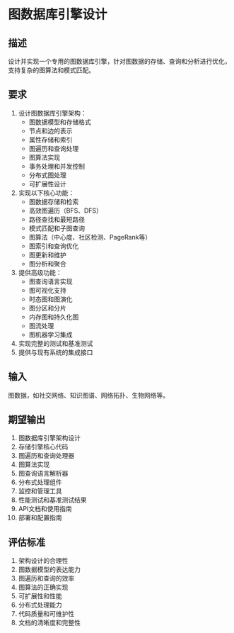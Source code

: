 # 图数据库引擎设计

## 描述
设计并实现一个专用的图数据库引擎，针对图数据的存储、查询和分析进行优化，支持复杂的图算法和模式匹配。

## 要求
1. 设计图数据库引擎架构：
   - 图数据模型和存储格式
   - 节点和边的表示
   - 属性存储和索引
   - 图遍历和查询处理
   - 图算法实现
   - 事务处理和并发控制
   - 分布式图处理
   - 可扩展性设计
2. 实现以下核心功能：
   - 图数据存储和检索
   - 高效图遍历（BFS、DFS）
   - 路径查找和最短路径
   - 模式匹配和子图查询
   - 图算法（中心度、社区检测、PageRank等）
   - 图索引和查询优化
   - 图更新和维护
   - 图分析和聚合
3. 提供高级功能：
   - 图查询语言实现
   - 图可视化支持
   - 时态图和图演化
   - 图分区和分片
   - 内存图和持久化图
   - 图流处理
   - 图机器学习集成
4. 实现完整的测试和基准测试
5. 提供与现有系统的集成接口

## 输入
图数据，如社交网络、知识图谱、网络拓扑、生物网络等。

## 期望输出
1. 图数据库引擎架构设计
2. 存储引擎核心代码
3. 图遍历和查询处理器
4. 图算法实现
5. 图查询语言解析器
6. 分布式处理组件
7. 监控和管理工具
8. 性能测试和基准测试结果
9. API文档和使用指南
10. 部署和配置指南

## 评估标准
1. 架构设计的合理性
2. 图数据模型的表达能力
3. 图遍历和查询的效率
4. 图算法的正确实现
5. 可扩展性和性能
6. 分布式处理能力
7. 代码质量和可维护性
8. 文档的清晰度和完整性